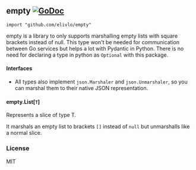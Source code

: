 ## empty [![GoDoc](https://godoc.org/github.com/elivlo/empty?status.svg)](https://godoc.org/github.com/elivlo/empty)
`import "github.com/elivlo/empty"`

empty is a library to only supports marshalling empty lists with square brackets instead of null.
This type won't be needed for communication between Go services but helps a lot with Pydantic in Python.
There is no need for declaring a type in python as `Optional` with this package.

#### Interfaces

- All types also implement `json.Marshaler` and `json.Unmarshaler`, so you can marshal them to their native JSON representation.

#### empty.List[`T`]
Represents a slice of type T.

It marshals an empty list to brackets `[]` instead of `null` but unmarshalls like a normal slice.

### License
MIT
